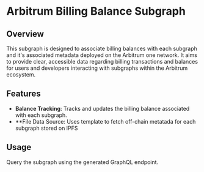 # Arbitrum Billing Balance Subgraph

## Overview
This subgraph is designed to associate billing balances with each subgraph and it's associated metadata deployed on the Arbitrum one network. It aims to provide clear, accessible data regarding billing transactions and balances for users and developers interacting with subgraphs within the Arbitrum ecosystem.

## Features
- **Balance Tracking**: Tracks and updates the billing balance associated with each subgraph.
- **File Data Source: Uses template to fetch off-chain metatada for each subgraph stored on IPFS

## Usage
Query the subgraph using the generated GraphQL endpoint.
